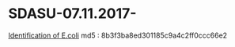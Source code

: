 # SDASU-07.11.2017-

[Identification of E.coli](https://drive.google.com/open?id=1EWL_Kq0V-rURKAvqjFqfRWcDBn93uLN3) md5 : 8b3f3ba8ed301185c9a4c2ff0ccc66e2
